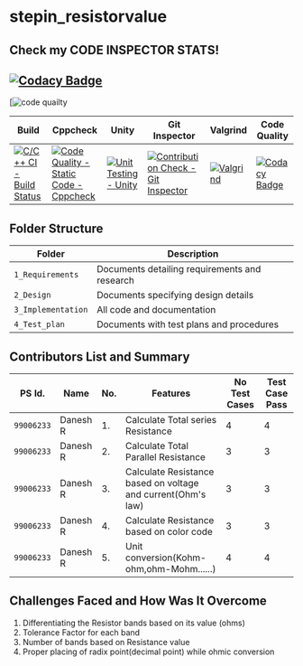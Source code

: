 # stepin_resistorvalue
## Check my CODE INSPECTOR STATS!

[![Codacy Badge](https://app.codacy.com/project/badge/Grade/00be9b1607ea49329ab31849e6b19ca7)](https://www.codacy.com/gh/Daneswars/stepin_resistorvalue/dashboard?utm_source=github.com&amp;utm_medium=referral&amp;utm_content=Daneswars/stepin_resistorvalue&amp;utm_campaign=Badge_Grade)
--------------------------------------------------------------------------------------------------------------------------------------------------
[![code quailty](https://www.code-inspector.com/project/27545/score/svg)

  
 Build | Cppcheck | Unity | Git Inspector | Valgrind | Code Quality |
------|----------|-------|--------------|-------|---------|
[![C/C++ CI - Build Status](https://github.com/Daneswars/stepin_resistorvalue/actions/workflows/c-build.yml/badge.svg)](https://github.com/Daneswars/stepin_resistorvalue/actions/workflows/c-build.yml)|[![Code Quality - Static Code - Cppcheck](https://github.com/Daneswars/stepin_resistorvalue/actions/workflows/cppcheck.yml/badge.svg)](https://github.com/Daneswars/stepin_resistorvalue/actions/workflows/cppcheck.yml)|[![Unit Testing - Unity](https://github.com/Daneswars/stepin_resistorvalue/actions/workflows/unit-test.yml/badge.svg)](https://github.com/Daneswars/stepin_resistorvalue/actions/workflows/unit-test.yml)|[![Contribution Check - Git Inspector](https://github.com/Daneswars/stepin_resistorvalue/actions/workflows/gitinspector.yml/badge.svg)](https://github.com/Daneswars/stepin_resistorvalue/actions/workflows/gitinspector.yml)|[![Valgrind](https://github.com/Daneswars/stepin_resistorvalue/actions/workflows/Valgrind.yml/badge.svg)](https://github.com/Daneswars/stepin_resistorvalue/actions/workflows/Valgrind.yml)|[![Codacy Badge](https://app.codacy.com/project/badge/Grade/00be9b1607ea49329ab31849e6b19ca7)](https://www.codacy.com/gh/Daneswars/stepin_resistorvalue/dashboard?utm_source=github.com&amp;utm_medium=referral&amp;utm_content=Daneswars/stepin_resistorvalue&amp;utm_campaign=Badge_Grade)

 ## Folder Structure
Folder             | Description
-------------------| -----------------------------------------
`1_Requirements`   | Documents detailing requirements and research
`2_Design`         | Documents specifying design details
`3_Implementation` | All code and documentation
`4_Test_plan`      | Documents with test plans and procedures
## Contributors List and Summary

PS Id. |  Name                   | No.  |  Features                          |No Test Cases|Test Case Pass
-------|------------------------ |------|------------------------------------  |-------------|--------------
`99006233` | Danesh R            |1.    |Calculate Total series Resistance     | 4          | 4    
`99006233` | Danesh R             |2.    |Calculate Total Parallel Resistance  | 3         | 3   
`99006233` | Danesh R            |3.    |Calculate Resistance based on voltage and current(Ohm's law)| 3          | 3    
`99006233` | Danesh R             |4.    |Calculate Resistance based on color code | 3         | 3     
`99006233` | Danesh R             |5.    |Unit conversion(Kohm-ohm,ohm-Mohm......) | 4          | 4    
   
## Challenges Faced and How Was It Overcome

1.  Differentiating the Resistor bands based on its value (ohms)
2.  Tolerance Factor for each band
3.  Number of bands based on Resistance value
4.  Proper placing of radix point(decimal point) while ohmic conversion

